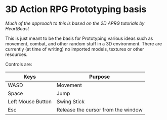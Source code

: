 # 3D Action RPG Prototyping basis

_Much of the approach to this is based on the 2D APRG tutorials by HeartBeast_

This is just meant to be the basis for Prototyping various ideas such as movement, combat, and other random stuff in a 3D environment.
There are currently (at time of writing) no imported models, textures or other resources.

Controls are:

| Keys              | Purpose                             |
|-------------------| ------------------------------------|
| WASD              | Movement                            |
| Space             | Jump                                |
| Left Mouse Button | Swing Stick                         |
| Esc               | Release the cursor from the window  |